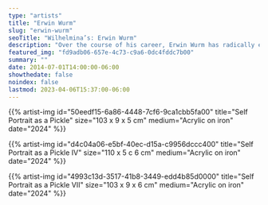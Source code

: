 ```yaml
---
type: "artists"
title: "Erwin Wurm"
slug: "erwin-wurm"
seoTitle: "Wilhelmina’s: Erwin Wurm"
description: "Over the course of his career, Erwin Wurm has radically expanded conceptions of sculpture, space and the human form. His sculptures straddle abstraction and representation, presenting familiar objects in a surprising and inventive way that prompts viewers to consider them in a new light. He often explores mundane, everyday decisions as well as existential questions in his works, focusing on the objects that help us cope with daily life and through which we ultimately define ourselves. These include the material objects that surround us – the clothes we wear, the cars we drive, the food we eat and the homes we live in. He was born in 1954, and lives in Vienna and Limberg, Austria."
featured_img: "fd9adb06-657e-4c73-c9a6-0dc4fddc7b00"
summary: ""
date: 2014-07-01T14:00:00-06:00
showthedate: false
noindex: false
lastmod: 2023-04-06T15:37:00-06:00
---
```

{{% artist-img id="50eedf15-6a86-4448-7cf6-9ca1cbb5fa00" title="Self Portrait as a Pickle" size="103 x 9 x 5 cm" medium="Acrylic on iron" date="2024" %}}

{{% artist-img id="d4c04a06-e5bf-40ec-d15a-c9956dccc400" title="Self Portrait as a Pickle IV" size="110 x 5 c 6 cm" medium="Acrylic on iron" date="2024" %}}

{{% artist-img id="4993c13d-3517-41b8-3449-edd4b85d0000" title="Self Portrait as a Pickle VII" size="103 x 9 x 6 cm" medium="Acrylic on iron" date="2024" %}}

